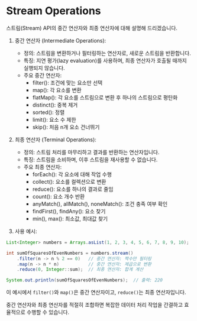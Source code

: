 # Stream Operations

스트림(Stream) API의 중간 연산자와 최종 연산자에 대해 설명해 드리겠습니다.

1. 중간 연산자 (Intermediate Operations):

   - 정의: 스트림을 변환하거나 필터링하는 연산자로, 새로운 스트림을 반환합니다.
   - 특징: 지연 평가(lazy evaluation)를 사용하며, 최종 연산자가 호출될 때까지 실행되지 않습니다.
   - 주요 중간 연산자:
     - filter(): 조건에 맞는 요소만 선택
     - map(): 각 요소를 변환
     - flatMap(): 각 요소를 스트림으로 변환 후 하나의 스트림으로 평탄화
     - distinct(): 중복 제거
     - sorted(): 정렬
     - limit(): 요소 수 제한
     - skip(): 처음 n개 요소 건너뛰기

2. 최종 연산자 (Terminal Operations):

   - 정의: 스트림 처리를 마무리하고 결과를 반환하는 연산자입니다.
   - 특징: 스트림을 소비하며, 이후 스트림을 재사용할 수 없습니다.
   - 주요 최종 연산자:
     - forEach(): 각 요소에 대해 작업 수행
     - collect(): 요소를 컬렉션으로 변환
     - reduce(): 요소를 하나의 결과로 줄임
     - count(): 요소 개수 반환
     - anyMatch(), allMatch(), noneMatch(): 조건 충족 여부 확인
     - findFirst(), findAny(): 요소 찾기
     - min(), max(): 최소값, 최대값 찾기

3. 사용 예시:

```java
List<Integer> numbers = Arrays.asList(1, 2, 3, 4, 5, 6, 7, 8, 9, 10);

int sumOfSquaresOfEvenNumbers = numbers.stream()
    .filter(n -> n % 2 == 0)   // 중간 연산자: 짝수만 필터링
    .map(n -> n * n)           // 중간 연산자: 제곱으로 변환
    .reduce(0, Integer::sum);  // 최종 연산자: 합계 계산

System.out.println(sumOfSquaresOfEvenNumbers);  // 출력: 220
```

이 예시에서 `filter()`와 `map()`은 중간 연산자이고, `reduce()`는 최종 연산자입니다.

중간 연산자와 최종 연산자를 적절히 조합하면 복잡한 데이터 처리 작업을 간결하고 효율적으로 수행할 수 있습니다.